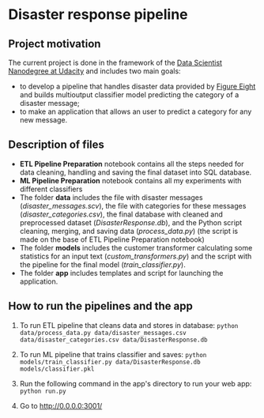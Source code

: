 # Disaster response pipeline

## Project motivation 

The current project is done in the framework of the [Data Scientist Nanodegree at Udacity](https://www.udacity.com/course/data-scientist-nanodegree--nd025) and includes two main goals:
- to develop a pipeline that handles disaster data provided by [Figure Eight](https://appen.com/) and builds multioutput classifier model predicting the category of a disaster message;
- to make an application that allows an user to predict a category for any new message. 

## Description of files

- **ETL Pipeline Preparation** notebook contains all the steps needed for data cleaning, handling and saving the final dataset into SQL database. 
- **ML Pipeline Preparation** notebook contains all my experiments with different classifiers
- The folder **data** includes the file with disaster messages (*disaster_messages.scv*), the file with categories for these messages (*disaster_categories.csv*), the final database with cleaned and preprocessed dataset (*DisasterResponse.db*), and the Python script cleaning, merging, and saving data (*process_data.py*) (the script is made on the base of ETL Pipeline Preparation notebook)
- The folder **models** includes the customer transformer calculating some statistics for an input text (*custom_transformers.py*) and the script with the pipeline for the final model (*train_classifier.py*).
- The folder **app** includes templates and script for launching the application.

## How to run the pipelines and the app

1) To run ETL pipeline that cleans data and stores in database:
`python data/process_data.py data/disaster_messages.csv data/disaster_categories.csv data/DisasterResponse.db`

2) To run ML pipeline that trains classifier and saves:
`python models/train_classifier.py data/DisasterResponse.db models/classifier.pkl`

3) Run the following command in the app's directory to run your web app:
`python run.py`

4) Go to http://0.0.0.0:3001/


